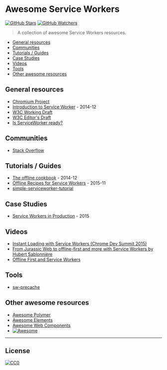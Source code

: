 # Awesome Service Workers

[![GitHub Stars](https://img.shields.io/github/stars/StartPolymer/awesome-service-workers.svg?label=GitHub%20Stars)](https://github.com/StartPolymer/awesome-service-workers)
[![GitHub Watchers](https://img.shields.io/github/watchers/StartPolymer/awesome-service-workers.svg?label=GitHub%20Watchers)](https://github.com/StartPolymer/awesome-service-workers)

> A collection of awesome Service Workers resources.

- [General resources](#general-resources)
- [Communities](#communities)
- [Tutorials / Guides](#tutorials-guides)
- [Case Studies](#case-studies)
- [Videos](#videos)
- [Tools](#tools)
- [Other awesome resources](#other-awesome-resources)

## General resources

- [Chromium Project](https://www.chromium.org/blink/serviceworker)
- [Introduction to Service Worker](http://www.html5rocks.com/en/tutorials/service-worker/introduction/) - 2014-12
- [W3C Working Draft](https://www.w3.org/TR/service-workers/)
- [W3C Editor's Draft](https://slightlyoff.github.io/ServiceWorker/spec/service_worker/)
- [Is ServiceWorker ready?](https://jakearchibald.github.io/isserviceworkerready/)

## Communities

- [Stack Overflow](http://stackoverflow.com/questions/tagged/service-worker)

## Tutorials / Guides

- [The offline cookbook](https://jakearchibald.com/2014/offline-cookbook/) - 2014-12
- [Offline Recipes for Service Workers](https://davidwalsh.name/offline-recipes-service-workers) - 2015-11
- [simple-serviceworker-tutorial](https://github.com/jakearchibald/simple-serviceworker-tutorial)

## Case Studies

- [Service Workers in Production](https://developers.google.com/web/showcase/case-study/service-workers-iowa) - 2015

## Videos

- [Instant Loading with Service Workers (Chrome Dev Summit 2015)](https://www.youtube.com/watch?v=jCKZDTtUA2A)
- [From Jurassic Web to offline-first and more with Service Workers by Hubert Sablonnière](https://www.youtube.com/watch?v=SltjVpgTaCo)
- [Offline First and Service Workers](https://www.youtube.com/watch?v=TGwjgmAqNRo)

## Tools

- [sw-precache](https://github.com/GoogleChrome/sw-precache)

## Other awesome resources

- [Awesome Polymer](https://github.com/StartPolymer/awesome-polymer)
- [Awesome Elements](https://github.com/StartPolymer/awesome-elements)
- [Awesome Web Components](https://github.com/obetomuniz/awesome-webcomponents)
- [![Awesome](https://cdn.rawgit.com/sindresorhus/awesome/d7305f38d29fed78fa85652e3a63e154dd8e8829/media/badge.svg)](https://github.com/sindresorhus/awesome)

---

## License

[![CC0](http://i.creativecommons.org/p/zero/1.0/88x31.png)](http://creativecommons.org/publicdomain/zero/1.0/)
